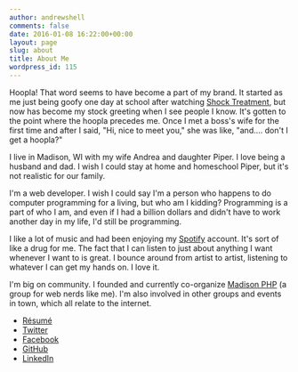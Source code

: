 ```yaml
---
author: andrewshell
comments: false
date: 2016-01-08 16:22:00+00:00
layout: page
slug: about
title: About Me
wordpress_id: 115
---
```


Hoopla! That word seems to have become a part of my brand. It started as me just being goofy one day at school after watching [Shock Treatment](http://www.amazon.com/dp/B000G6BLGK/), but now has become my stock greeting when I see people I know. It's gotten to the point where the hoopla precedes me. Once I met a boss's wife for the first time and after I said, "Hi, nice to meet you," she was like, "and.... don't I get a hoopla?"

I live in Madison, WI with my wife Andrea and daughter Piper. I love being a husband and dad. I wish I could stay at home and homeschool Piper, but it's not realistic for our family.

I'm a web developer. I wish I could say I'm a person who happens to do computer programming for a living, but who am I kidding? Programming is a part of who I am, and even if I had a billion dollars and didn't have to work another day in my life, I'd still be programming.

I like a lot of music and had been enjoying my [Spotify](https://open.spotify.com/user/1285501863) account. It's sort of like a drug for me. The fact that I can listen to just about anything I want whenever I want to is great. I bounce around from artist to artist, listening to whatever I can get my hands on. I love it.

I'm big on community. I founded and currently co-organize [Madison PHP](http://www.madisonphp.com/) (a group for web nerds like me). I'm also involved in other groups and events in town, which all relate to the internet.

*  [Résumé](/my-resume/)
*  [Twitter](https://twitter.com/andrewshell)
*  [Facebook](https://www.facebook.com/andrew.shell)
*  [GitHub](https://github.com/andrewshell)
*  [LinkedIn](https://www.linkedin.com/in/andrewshell/)

